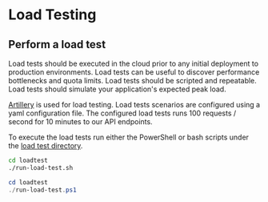 # Load Testing

## Perform a load test
Load tests should be executed in the cloud prior to any initial deployment to production environments. Load tests can be useful to discover performance bottlenecks and quota limits. Load tests should be scripted and repeatable. Load tests should simulate your application's expected peak load. 

[Artillery](https://www.artillery.io/) is used for load testing. Load tests scenarios are configured using a yaml configuration file. The configured load tests runs 100 requests / second for 10 minutes to our API endpoints.

To execute the load tests run either the PowerShell or bash scripts under the [load test directory](./loadtest).

```bash
cd loadtest
./run-load-test.sh
```

```powershell
cd loadtest
./run-load-test.ps1
```